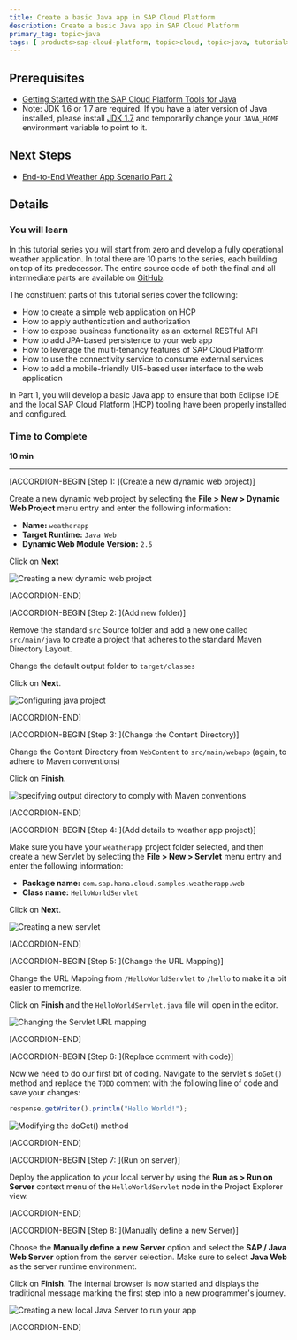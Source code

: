 ```yaml
---
title: Create a basic Java app in SAP Cloud Platform
description: Create a basic Java app in SAP Cloud Platform
primary_tag: topic>java
tags: [ products>sap-cloud-platform, topic>cloud, topic>java, tutorial>intermediate]
---
```


## Prerequisites  
- [Getting Started with the SAP Cloud Platform Tools for Java](https://developers.sap.com/tutorials/hcp-java-eclipse-setup.html)
- Note: JDK 1.6 or 1.7 are required. If you have a later version of Java installed, please install [JDK 1.7](http://www.oracle.com/technetwork/pt/java/javase/downloads/jdk7-downloads-1880260.html) and temporarily change your `JAVA_HOME` environment variable to point to it.

## Next Steps
- [End-to-End Weather App Scenario Part 2](https://developers.sap.com/tutorials/hcp-java-weatherapp-part2.html)

## Details
### You will learn  
In this tutorial series you will start from zero and develop a fully operational weather application. In total there are 10 parts to the series, each building on top of its predecessor. The entire source code of both the final and all intermediate parts are available on [GitHub](https://github.com/SAP/cloud-weatherapp).


The constituent parts of this tutorial series cover the following:

- How to create a simple web application on HCP
- How to apply authentication and authorization
- How to expose business functionality as an external RESTful API
- How to add JPA-based persistence to your web app
- How to leverage the multi-tenancy features of SAP Cloud Platform
- How to use the connectivity service to consume external services
- How to add a mobile-friendly UI5-based user interface to the web application

In Part 1, you will develop a basic Java app to ensure that both Eclipse IDE and the local SAP Cloud Platform (HCP) tooling have been properly installed and configured.

### Time to Complete
**10 min**

---

[ACCORDION-BEGIN [Step 1: ](Create a new dynamic web project)]

Create a new dynamic web project by selecting the **File > New > Dynamic Web Project** menu entry and enter the following information:

- **Name:** `weatherapp`
- **Target Runtime:** `Java Web`
- **Dynamic Web Module Version:** `2.5`

Click on **Next**

![Creating a new dynamic web project](https://raw.githubusercontent.com/SAPDocuments/Tutorials/master/tutorials/hcp-java-weatherapp-part1/e2e_01-1.png)


[ACCORDION-END]

[ACCORDION-BEGIN [Step 2: ](Add new folder)]

Remove the standard `src` Source folder and add a new one called `src/main/java` to create a project that adheres to the standard Maven Directory Layout.

Change the default output folder to `target/classes`

Click on **Next**.

![Configuring java project](https://raw.githubusercontent.com/SAPDocuments/Tutorials/master/tutorials/hcp-java-weatherapp-part1/e2e_01-2.png)


[ACCORDION-END]

[ACCORDION-BEGIN [Step 3: ](Change the Content Directory)]

Change the Content Directory from `WebContent` to `src/main/webapp` (again, to adhere to Maven conventions)

Click on **Finish**.

![specifying output directory to comply with Maven conventions](https://raw.githubusercontent.com/SAPDocuments/Tutorials/master/tutorials/hcp-java-weatherapp-part1/e2e_01-3.png)


[ACCORDION-END]

[ACCORDION-BEGIN [Step 4: ](Add details to weather app project)]

Make sure you have your `weatherapp` project folder selected, and then create a new Servlet by selecting the **File > New > Servlet** menu entry and enter the following information:

- **Package name:** `com.sap.hana.cloud.samples.weatherapp.web`
- **Class name:** `HelloWorldServlet`

Click on **Next**.

![Creating a new servlet](https://raw.githubusercontent.com/SAPDocuments/Tutorials/master/tutorials/hcp-java-weatherapp-part1/e2e_01-4.png)


[ACCORDION-END]

[ACCORDION-BEGIN [Step 5: ](Change the URL Mapping)]

Change the URL Mapping from `/HelloWorldServlet` to `/hello` to make it a bit easier to memorize.

Click on **Finish** and the `HelloWorldServlet.java` file will open in the editor.

![Changing the Servlet URL mapping](https://raw.githubusercontent.com/SAPDocuments/Tutorials/master/tutorials/hcp-java-weatherapp-part1/e2e_01-5.png)


[ACCORDION-END]

[ACCORDION-BEGIN [Step 6: ](Replace comment with code)]

Now we need to do our first bit of coding. Navigate to the servlet's `doGet()` method and replace the `TODO` comment with the following line of code and save your changes:

```javascript
response.getWriter().println("Hello World!");
```

![Modifying the doGet() method](https://raw.githubusercontent.com/SAPDocuments/Tutorials/master/tutorials/hcp-java-weatherapp-part1/e2e_01-6.png)


[ACCORDION-END]

[ACCORDION-BEGIN [Step 7: ](Run on server)]

Deploy the application to your local server by using the **Run as > Run on Server** context menu of the `HelloWorldServlet` node in the Project Explorer view.


[ACCORDION-END]

[ACCORDION-BEGIN [Step 8: ](Manually define a new Server)]

Choose the **Manually define a new Server** option and select the **SAP / Java Web Server** option from the server selection. Make sure to select **Java Web** as the server runtime environment.

Click on **Finish**. The internal browser is now started and displays the traditional message marking the first step into a new programmer's journey.

![Creating a new local Java Server to run your app](https://raw.githubusercontent.com/SAPDocuments/Tutorials/master/tutorials/hcp-java-weatherapp-part1/e2e_01-8.png)



[ACCORDION-END]



